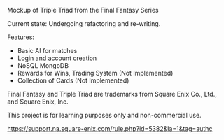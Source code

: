 Mockup of Triple Triad from the Final Fantasy Series

Current state: Undergoing refactoring and re-writing.

Features:
- Basic AI for matches
- Login and account creation
- NoSQL MongoDB
- Rewards for Wins, Trading System (Not Implemented)
- Collection of Cards (Not Implemented)



Final Fantasy and Triple Triad are trademarks from Square Enix Co., Ltd., and Square Enix, Inc.

This project is for learning purposes only and non-commercial use.

https://support.na.square-enix.com/rule.php?id=5382&la=1&tag=authc
